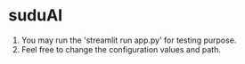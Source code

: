 # suduAI

1. You may run the 'streamlit run app.py' for testing purpose.
2. Feel free to change the configuration values and path.